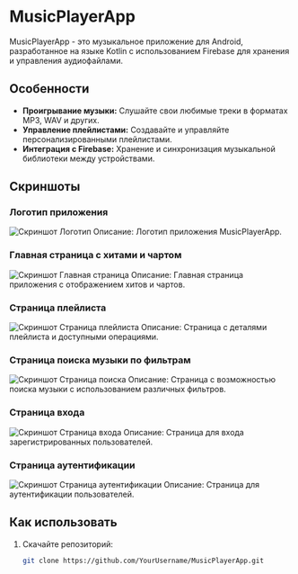 # MusicPlayerApp

MusicPlayerApp - это музыкальное приложение для Android, разработанное на языке Kotlin с использованием Firebase для хранения и управления аудиофайлами.

## Особенности

- **Проигрывание музыки:** Слушайте свои любимые треки в форматах MP3, WAV и других.
- **Управление плейлистами:** Создавайте и управляйте персонализированными плейлистами.
- **Интеграция с Firebase:** Хранение и синхронизация музыкальной библиотеки между устройствами.

## Скриншоты

### Логотип приложения
![Скриншот Логотип](https://github.com/Ryota77777/MusicApp/blob/main/Assets/photo_2024-06-07_04-19-43.jpg?raw=true)
Описание: Логотип приложения MusicPlayerApp.

### Главная страница с хитами и чартом
![Скриншот Главная страница](https://github.com/Ryota77777/MusicApp/blob/main/Assets/photo_2024-06-07_04-19-43%20(2).jpg?raw=true)
Описание: Главная страница приложения с отображением хитов и чартов.

### Страница плейлиста
![Скриншот Страница плейлиста](https://github.com/Ryota77777/MusicApp/blob/main/Assets/photo_2024-07-02_15-12-27%20(2).jpg?raw=true)
Описание: Страница с деталями плейлиста и доступными операциями.

### Страница поиска музыки по фильтрам
![Скриншот Страница поиска](https://github.com/Ryota77777/MusicApp/blob/main/Assets/photo_2024-07-02_15-12-27.jpg?raw=true)
Описание: Страница с возможностью поиска музыки с использованием различных фильтров.

### Страница входа
![Скриншот Страница входа](https://github.com/Ryota77777/MusicApp/blob/main/Assets/photo_2024-07-02_15-42-53%20(2).jpg?raw=true)
Описание: Страница для входа зарегистрированных пользователей.

### Страница аутентификации
![Скриншот Страница аутентификации](https://github.com/Ryota77777/MusicApp/blob/main/Assets/photo_2024-07-02_15-42-54.jpg?raw=true)
Описание: Страница для аутентификации пользователей.

## Как использовать

1. Скачайте репозиторий:

   ```bash
   git clone https://github.com/YourUsername/MusicPlayerApp.git
